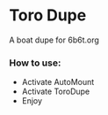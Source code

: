 # Toro Dupe

A boat dupe for 6b6t.org

### How to use:  
- Activate AutoMount
- Activate ToroDupe
- Enjoy